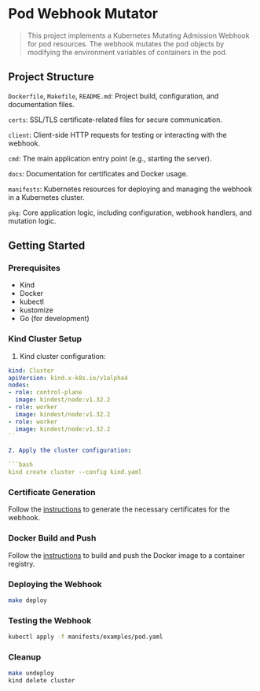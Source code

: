 # Pod Webhook Mutator

> This project implements a Kubernetes Mutating Admission Webhook for pod resources. The webhook mutates the pod objects by modifying the environment variables of containers in the pod.


## Project Structure

`Dockerfile`, `Makefile`, `README.md`: Project build, configuration, and documentation files.

`certs`: SSL/TLS certificate-related files for secure communication.

`client`: Client-side HTTP requests for testing or interacting with the webhook.

`cmd`: The main application entry point (e.g., starting the server).

`docs`: Documentation for certificates and Docker usage.

`manifests`: Kubernetes resources for deploying and managing the webhook in a Kubernetes cluster.

`pkg`: Core application logic, including configuration, webhook handlers, and mutation logic.

## Getting Started

### Prerequisites

- Kind
- Docker
- kubectl
- kustomize
- Go (for development)

### Kind Cluster Setup

1. Kind cluster configuration:

```yaml
kind: Cluster
apiVersion: kind.x-k8s.io/v1alpha4
nodes:
- role: control-plane
  image: kindest/node:v1.32.2
- role: worker
  image: kindest/node:v1.32.2
- role: worker
  image: kindest/node:v1.32.2
``

2. Apply the cluster configuration:

```bash
kind create cluster --config kind.yaml
 ```

### Certificate Generation

Follow the [instructions](docs/certs.md) to generate the necessary certificates for the webhook.

### Docker Build and Push

Follow the [instructions](docs/docker.md) to build and push the Docker image to a container registry.

### Deploying the Webhook

```bash
make deploy
```

### Testing the Webhook

```bash
kubectl apply -f manifests/examples/pod.yaml
```

### Cleanup

```bash
make undeploy
kind delete cluster
```
